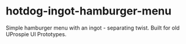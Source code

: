 # hotdog-ingot-hamburger-menu
Simple hamburger menu with an ingot - separating twist. Built for old UProspie UI Prototypes.
